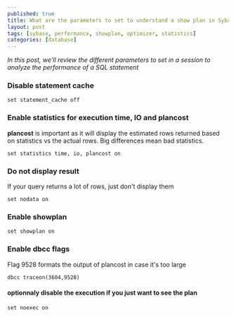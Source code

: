 ```yaml
---
published: true
title: What are the parameters to set to understand a show plan in Sybase?
layout: post
tags: [sybase, performance, showplan, optimizer, statistics]
categories: [database]
---
```

*In this post, we'll review the different parameters to set in a session to analyze the performance of a SQL statement*

<!--excerpt-->

### Disable statement cache

`set statement_cache off`

### Enable statistics for execution time, IO and plancost

**plancost** is important as it will display the estimated rows returned based on statistics vs the actual rows. Big differences mean bad statistics.

`set statistics time, io, plancost on`

### Do not display result

If your query returns a lot of rows, just don't display them

`set nodata on` 

### Enable showplan

`set showplan on`

### Enable dbcc flags

Flag 9528 formats the output of plancost in case it's too large

`dbcc traceon(3604,9528)`

#### optionnaly disable the execution if you just want to see the plan

`set noexec on`